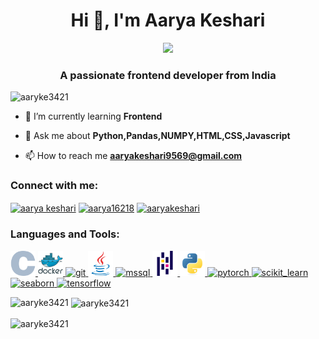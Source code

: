 <h1 align="center">Hi 👋, I'm Aarya Keshari</h1>
<div align="center"> <img src="http://raw.githubusercontent.com/aaryke3421/aaryke3421/main/aarya-banner.png"> </div>
<h3 align="center">A passionate frontend developer from India</h3>

<p align="left"> <img src="https://komarev.com/ghpvc/?username=aaryke3421&label=Profile%20views&color=0e75b6&style=flat" alt="aaryke3421" /> </p>

- 🌱 I’m currently learning **Frontend**

- 💬 Ask me about **Python,Pandas,NUMPY,HTML,CSS,Javascript**

- 📫 How to reach me **aaryakeshari9569@gmail.com**

<h3 align="left">Connect with me:</h3>
<p align="left">
<a href="https://linkedin.com/in/aarya keshari" target="blank"><img align="center" src="https://raw.githubusercontent.com/rahuldkjain/github-profile-readme-generator/master/src/images/icons/Social/linked-in-alt.svg" alt="aarya keshari" height="30" width="40" /></a>
<a href="https://instagram.com/aarya16218" target="blank"><img align="center" src="https://raw.githubusercontent.com/rahuldkjain/github-profile-readme-generator/master/src/images/icons/Social/instagram.svg" alt="aarya16218" height="30" width="40" /></a>
<a href="https://www.leetcode.com/aaryakeshari" target="blank"><img align="center" src="https://raw.githubusercontent.com/rahuldkjain/github-profile-readme-generator/master/src/images/icons/Social/leet-code.svg" alt="aaryakeshari" height="30" width="40" /></a>
</p>

<h3 align="left">Languages and Tools:</h3>
<p align="left"> <a href="https://www.cprogramming.com/" target="_blank" rel="noreferrer"> <img src="https://raw.githubusercontent.com/devicons/devicon/master/icons/c/c-original.svg" alt="c" width="40" height="40"/> </a> <a href="https://www.docker.com/" target="_blank" rel="noreferrer"> <img src="https://raw.githubusercontent.com/devicons/devicon/master/icons/docker/docker-original-wordmark.svg" alt="docker" width="40" height="40"/> </a> <a href="https://git-scm.com/" target="_blank" rel="noreferrer"> <img src="https://www.vectorlogo.zone/logos/git-scm/git-scm-icon.svg" alt="git" width="40" height="40"/> </a> <a href="https://www.java.com" target="_blank" rel="noreferrer"> <img src="https://raw.githubusercontent.com/devicons/devicon/master/icons/java/java-original.svg" alt="java" width="40" height="40"/> </a> <a href="https://www.microsoft.com/en-us/sql-server" target="_blank" rel="noreferrer"> <img src="https://www.svgrepo.com/show/303229/microsoft-sql-server-logo.svg" alt="mssql" width="40" height="40"/> </a> <a href="https://pandas.pydata.org/" target="_blank" rel="noreferrer"> <img src="https://raw.githubusercontent.com/devicons/devicon/2ae2a900d2f041da66e950e4d48052658d850630/icons/pandas/pandas-original.svg" alt="pandas" width="40" height="40"/> </a> <a href="https://www.python.org" target="_blank" rel="noreferrer"> <img src="https://raw.githubusercontent.com/devicons/devicon/master/icons/python/python-original.svg" alt="python" width="40" height="40"/> </a> <a href="https://pytorch.org/" target="_blank" rel="noreferrer"> <img src="https://www.vectorlogo.zone/logos/pytorch/pytorch-icon.svg" alt="pytorch" width="40" height="40"/> </a> <a href="https://scikit-learn.org/" target="_blank" rel="noreferrer"> <img src="https://upload.wikimedia.org/wikipedia/commons/0/05/Scikit_learn_logo_small.svg" alt="scikit_learn" width="40" height="40"/> </a> <a href="https://seaborn.pydata.org/" target="_blank" rel="noreferrer"> <img src="https://seaborn.pydata.org/_images/logo-mark-lightbg.svg" alt="seaborn" width="40" height="40"/> </a> <a href="https://www.tensorflow.org" target="_blank" rel="noreferrer"> <img src="https://www.vectorlogo.zone/logos/tensorflow/tensorflow-icon.svg" alt="tensorflow" width="40" height="40"/> </a> </p>

<p><img align="left" src="https://github-readme-stats.vercel.app/api/top-langs?username=aaryke3421&show_icons=true&locale=en&layout=compact" alt="aaryke3421" /></p>

<p>&nbsp;<img align="center" src="https://github-readme-stats.vercel.app/api?username=aaryke3421&show_icons=true&locale=en" alt="aaryke3421" /></p>

<p><img align="center" src="https://github-readme-streak-stats.herokuapp.com/?user=aaryke3421&" alt="aaryke3421" /></p>
